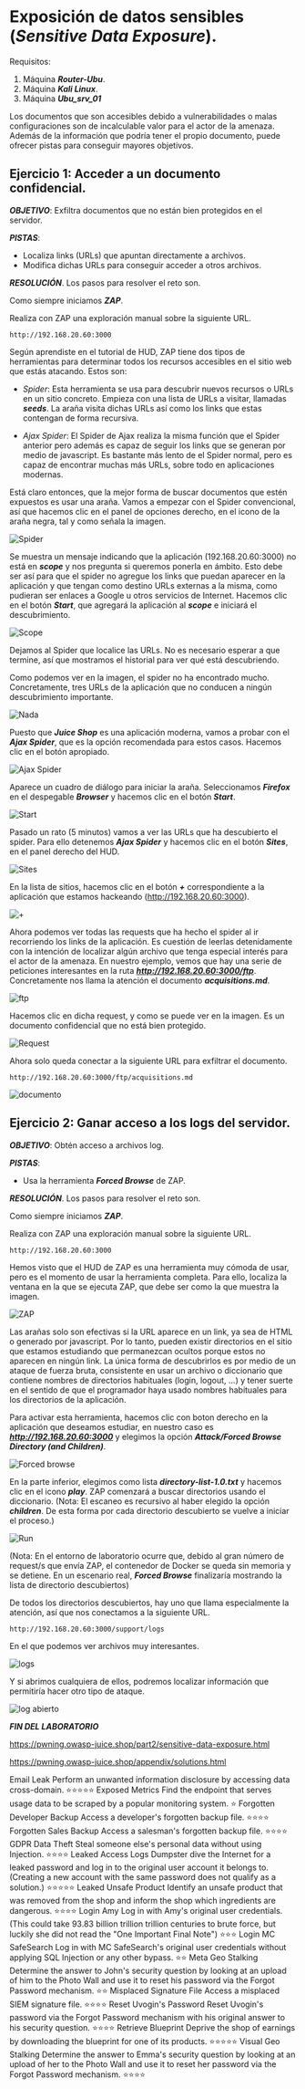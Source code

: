 # Exposición de datos sensibles (***Sensitive Data Exposure***).

     

Requisitos:
1. Máquina ***Router-Ubu***.
2. Máquina ***Kali Linux***.
3. Máquina ***Ubu_srv_01***

Los documentos que son accesibles debido a vulnerabilidades o malas configuraciones son de incalculable valor para el actor de la amenaza. Además de la información que podría tener el propio documento, puede ofrecer pistas para conseguir mayores objetivos.

## Ejercicio 1: Acceder a un documento confidencial. 

***OBJETIVO***: Exfiltra documentos que no están bien protegidos en el servidor.

***PISTAS***: 

* Localiza links (URLs) que apuntan directamente a archivos. 
* Modifica dichas URLs para conseguir acceder a otros archivos.

***RESOLUCIÓN***. Los pasos para resolver el reto son.

Como siempre iniciamos ***ZAP***.

Realiza con ZAP una exploración manual sobre la siguiente URL.
```
http://192.168.20.60:3000
```

Según aprendiste en el tutorial de HUD, ZAP tiene dos tipos de herramientas para determinar todos los recursos accesibles en el sitio web que estás atacando. Estos son:

* *Spider*: Esta herramienta se usa para descubrir nuevos recursos o URLs en un sitio concreto. Empieza con una lista de URLs a visitar, llamadas ***seeds***. La araña visita dichas URLs así como los links que estas contengan de forma recursiva.

* *Ajax Spider*: El Spider de Ajax realiza la misma función que el Spider anterior pero además es capaz de seguir los links que se generan por medio de javascript. Es bastante más lento de el Spider normal, pero es capaz de encontrar muchas más URLs, sobre todo en aplicaciones modernas.

Está claro entonces, que la mejor forma de buscar documentos que estén expuestos es usar una araña. Vamos a empezar con el Spider convencional, así que hacemos clic en el panel de opciones derecho, en el icono de la araña negra, tal y como señala la imagen.

![Spider](../img/lab-25-F/202211271043.png)

Se muestra un mensaje indicando que la aplicación (192.168.20.60:3000) no está en ***scope*** y nos pregunta si queremos ponerla en ámbito. Esto debe ser así para que el spider no agregue los links que puedan aparecer en la aplicación y que tengan como destino URLs externas a la misma, como pudieran ser enlaces a Google u otros servicios de Internet. Hacemos clic en el botón ***Start***, que agregará la aplicación al ***scope*** e iniciará el descubrimiento.

![Scope](../img/lab-25-F/202211271048.png)

Dejamos al Spider que localice las URLs. No es necesario esperar a que termine, así que mostramos el historial para ver qué está descubriendo.

Como podemos ver en la imagen, el spider no ha encontrado mucho. Concretamente, tres URLs de la aplicación que no conducen a ningún descubrimiento importante.

![Nada](../img/lab-25-F/202211271049.png)

Puesto que ***Juice Shop*** es una aplicación moderna, vamos a probar con el ***Ajax Spider***, que es la opción recomendada para estos casos. Hacemos clic en el botón apropiado.

![Ajax Spider](../img/lab-25-F/202211271053.png)

Aparece un cuadro de diálogo para iniciar la araña. Seleccionamos ***Firefox*** en el despegable ***Browser*** y hacemos clic en el botón ***Start***.

![Start](../img/lab-25-F/202211271056.png)

Pasado un rato (5 minutos) vamos a ver las URLs que ha descubierto el spider. Para ello detenemos ***Ajax Spider*** y hacemos clic en el botón ***Sites***, en el panel derecho del HUD.

![Sites](../img/lab-25-F/202211271108.png)

En la lista de sitios, hacemos clic en el botón ***+*** correspondiente a la aplicación que estamos hackeando (http://192.168.20.60:3000).

![+](../img/lab-25-F/202211271109.png)

Ahora podemos ver todas las requests que ha hecho el spider al ir recorriendo los links de la aplicación. Es cuestión de leerlas detenidamente con la intención de localizar algún archivo que tenga especial interés para el actor de la amenaza. En nuestro ejemplo, vemos que hay una serie de peticiones interesantes en la ruta ***http://192.168.20.60:3000/ftp***. Concretamente nos llama la atención el documento ***acquisitions.md***.

![ftp](../img/lab-25-F/202211271115.png)

Hacemos clic en dicha request, y como se puede ver en la imagen. Es un documento confidencial que no está bien protegido.

![Request](../img/lab-25-F/202211271117.png)

Ahora solo queda conectar a la siguiente URL para exfiltrar el documento.
```
http://192.168.20.60:3000/ftp/acquisitions.md
```

![documento](../img/lab-25-F/202211271119.png)


## Ejercicio 2: Ganar acceso a los logs del servidor.

***OBJETIVO***: Obtén acceso a archivos log.

***PISTAS***: 

* Usa la herramienta ***Forced Browse*** de ZAP. 

***RESOLUCIÓN***. Los pasos para resolver el reto son.

Como siempre iniciamos ***ZAP***.

Realiza con ZAP una exploración manual sobre la siguiente URL.
```
http://192.168.20.60:3000
```

Hemos visto que el HUD de ZAP es una herramienta muy cómoda de usar, pero es el momento de usar la herramienta completa. Para ello, localiza la ventana en la que se ejecuta ZAP, que debe ser como la que muestra la imagen.

![ZAP](../img/lab-25-F/202211271203.png)

Las arañas solo son efectivas si la URL aparece en un link, ya sea de HTML o generado por javascript. Por lo tanto, pueden existir directorios en el sitio que estamos estudiando que permanezcan ocultos porque estos no aparecen en ningún link. La única forma de descubrirlos es por medio de un ataque de fuerza bruta, consistente en usar un archivo o diccionario que contiene nombres de directorios habituales (login, logout, ...) y tener suerte en el sentido de que el programador haya usado nombres habituales para los directorios de la aplicación.

Para activar esta herramienta, hacemos clic con boton derecho en la aplicación que deseamos estudiar, en nuestro caso es ***http://192.168.20.60:3000*** y elegimos la opción ***Attack/Forced Browse Directory (and Children)***.

![Forced browse](../img/lab-25-F/202211271210.png)

En la parte inferior, elegimos como lista ***directory-list-1.0.txt*** y hacemos clic en el icono ***play***. ZAP comenzará a buscar directorios usando el diccionario.
(Nota: El escaneo es recursivo al haber elegido la opción ***children***. De esta forma por cada directorio descubierto se vuelve a iniciar el proceso.)

![Run](../img/lab-25-F/202211271217.png)

(Nota: En el entorno de laboratorio ocurre que, debido al gran número de request/s que envía ZAP, el contenedor de Docker se queda sin memoria y se detiene. En un escenario real, ***Forced Browse*** finalizaría mostrando la lista de directorio descubiertos)

De todos los directorios descubiertos, hay uno que llama especialmente la atención, así que nos conectamos a la siguiente URL.
```
http://192.168.20.60:3000/support/logs
```

En el que podemos ver archivos muy interesantes.

![logs](../img/lab-25-F/202211271241.png)

Y si abrimos cualquiera de ellos, podremos localizar información que permitiría hacer otro tipo de ataque.

![log abierto](../img/lab-25-F/202211271242.png)



***FIN DEL LABORATORIO***

https://pwning.owasp-juice.shop/part2/sensitive-data-exposure.html

https://pwning.owasp-juice.shop/appendix/solutions.html



Email Leak	Perform an unwanted information disclosure by accessing data cross-domain.	⭐⭐⭐⭐⭐
Exposed Metrics	Find the endpoint that serves usage data to be scraped by a popular monitoring system.	⭐
Forgotten Developer Backup	Access a developer's forgotten backup file.	⭐⭐⭐⭐
Forgotten Sales Backup	Access a salesman's forgotten backup file.	⭐⭐⭐⭐
GDPR Data Theft	Steal someone else's personal data without using Injection.	⭐⭐⭐⭐
Leaked Access Logs	Dumpster dive the Internet for a leaked password and log in to the original user account it belongs to. (Creating a new account with the same password does not qualify as a solution.)	⭐⭐⭐⭐⭐
Leaked Unsafe Product	Identify an unsafe product that was removed from the shop and inform the shop which ingredients are dangerous.	⭐⭐⭐⭐
Login Amy	Log in with Amy's original user credentials. (This could take 93.83 billion trillion trillion centuries to brute force, but luckily she did not read the "One Important Final Note")	⭐⭐⭐
Login MC SafeSearch	Log in with MC SafeSearch's original user credentials without applying SQL Injection or any other bypass.	⭐⭐
Meta Geo Stalking	Determine the answer to John's security question by looking at an upload of him to the Photo Wall and use it to reset his password via the Forgot Password mechanism.	⭐⭐
Misplaced Signature File	Access a misplaced SIEM signature file.	⭐⭐⭐⭐
Reset Uvogin's Password	Reset Uvogin's password via the Forgot Password mechanism with his original answer to his security question.	⭐⭐⭐⭐
Retrieve Blueprint	Deprive the shop of earnings by downloading the blueprint for one of its products.	⭐⭐⭐⭐⭐
Visual Geo Stalking	Determine the answer to Emma's security question by looking at an upload of her to the Photo Wall and use it to reset her password via the Forgot Password mechanism.	⭐⭐⭐⭐